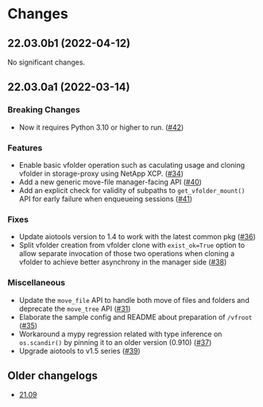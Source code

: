 Changes
=======

<!--
    You should *NOT* be adding new change log entries to this file, this
    file is managed by towncrier. You *may* edit previous change logs to
    fix problems like typo corrections or such.

    To add a new change log entry, please refer
    https://pip.pypa.io/en/latest/development/contributing/#news-entries

    We named the news folder "changes".

    WARNING: Don't drop the last line!
-->

<!-- towncrier release notes start -->

## 22.03.0b1 (2022-04-12)

No significant changes.


## 22.03.0a1 (2022-03-14)

### Breaking Changes
* Now it requires Python 3.10 or higher to run. ([#42](https://github.com/lablup/backend.ai-storage-proxy/issues/42))

### Features
* Enable basic vfolder operation such as caculating usage and cloning vfolder in storage-proxy using NetApp XCP. ([#34](https://github.com/lablup/backend.ai-storage-proxy/issues/34))
* Add a new generic move-file manager-facing API ([#40](https://github.com/lablup/backend.ai-storage-proxy/issues/40))
* Add an explicit check for validity of subpaths to `get_vfolder_mount()` API for early failure when enqueueing sessions ([#41](https://github.com/lablup/backend.ai-storage-proxy/issues/41))

### Fixes
* Update aiotools version to 1.4 to work with the latest common pkg ([#36](https://github.com/lablup/backend.ai-storage-proxy/issues/36))
* Split vfolder creation from vfolder clone with `exist_ok=True` option to allow separate invocation of those two operations when cloning a vfolder to achieve better asynchrony in the manager side ([#38](https://github.com/lablup/backend.ai-storage-proxy/issues/38))

### Miscellaneous
* Update the `move_file` API to handle both move of files and folders and deprecate the `move_tree` API ([#31](https://github.com/lablup/backend.ai-storage-proxy/issues/31))
* Elaborate the sample config and README about preparation of `/vfroot` ([#35](https://github.com/lablup/backend.ai-storage-proxy/issues/35))
* Workaround a mypy regression related with type inference on `os.scandir()` by pinning it to an older version (0.910) ([#37](https://github.com/lablup/backend.ai-storage-proxy/issues/37))
* Upgrade aiotools to v1.5 series ([#39](https://github.com/lablup/backend.ai-storage-proxy/issues/39))


## Older changelogs

* [21.09](https://github.com/lablup/backend.ai-storage-proxy/blob/21.09/CHANGELOG.md)
